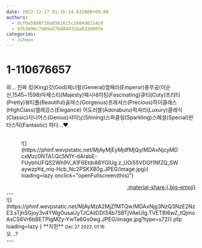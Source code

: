 ```yaml
---
date: 2022-12-27 01:16:14.632000+09:00
authors:
  - dcf0a5888f38a8561615c1604d8214c9
  - 5fb309bc7489a576484431ba8338807e
categories:
  - Jiheon
---
```


# 1-110676657

<div class="post-container" markdown="1">
<div class="content-container md-sidebar__scrollwrap" markdown="1">

와… 진짜 킹(King)갓(God)제너럴(General)엠페러(Emperor)충무공(이순신,1545~1598)마제스티(Majesty)패시네이팅(Fascinating)큐티(Cuty)프리티(Pretty)뷰티풀(Beautiful)골져스(Gorgeous)프레셔스(Precious)하이클래스(HighClass)엘레강스(Elegance) 어도러블(Adoraburu)럭셔리(Luxury)클래식(Classic)지니어스(Genius)샤이닝(Shining)스파클링(Sparkling)스페셜(Special)판타스틱(Fantastic) 하다…❤️<br>​
<figure markdown="1">
![](https://phinf.wevpstatic.net/MjAyMjEyMjdfMjQy/MDAxNjcyMDcxMzc0NTA1.Qc5N1Y-dArabE-FUybhUFQS2Wh9V_A1F6EtdrA6YGlUg.z_UOi55VDGf1NfZQ_SWaywzpYd_mq-Hcb_Nc2PSKX80g.JPEG/image.jpg){ loading=lazy onclick="openFullscreen(this)"}
</figure>


</div>
</div>

<div style="text-align: right;" markdown="1">
<a href="https://weverse.io/fromis9/fanpost/1-110676657" style="text-align: right;">:material-share:{.big-emoji}</a>
</div>
---

<div class="comments-container md-sidebar__scrollwrap" markdown="1">
<div class="comment" markdown="1">
<div class='id-container' markdown="1">
![](https://phinf.wevpstatic.net/MjAyMzA2MjZfMTQw/MDAxNjg3NzQ3NzE2NzE3.sTjhSGjoy3v4YWgOusaUyTJCAiIDDI34b7SBTjVAeUIg.TVETBI6wZ_tQjmoAsCS6Vr6bBETPlgMZy-YwTa6Gs0wg.JPEG/image.jpg?type=s72){ pfp loading=lazy }
**<span class="artist">지헌</span>** <small>Dec 27 2022, 01:16</small><br>
</div>
<div class='comment-body' markdown="1">
오…?
</div>
</div>
</div>
---
